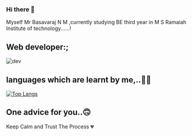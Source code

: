 ### Hi there 👋

Myself Mr Basavaraj N M ,currently studying BE third year in M S Ramaiah Institute of technology......!


Web developer:;
-------------------------------------------------------------------------------------------------------------------------------------------------------------------------
![dev](https://user-images.githubusercontent.com/95290162/173196765-bdadf028-ed03-4932-b576-cd4b1c501842.jpg)

languages which are learnt by me,..🙂🙂
-------------------------------------------------------------------------------------------------------------------------------------------------------------------------
[![Top Langs](https://github-readme-stats.vercel.app/api/top-langs/?username=basavaraworld)](https://github.com/basavarajworld/github-readme-stats)

One advice for you..🙃
-------------------------------------------------------------------------------------------------------------------------------------------------------------------------
Keep Calm and Trust The Process 💔

